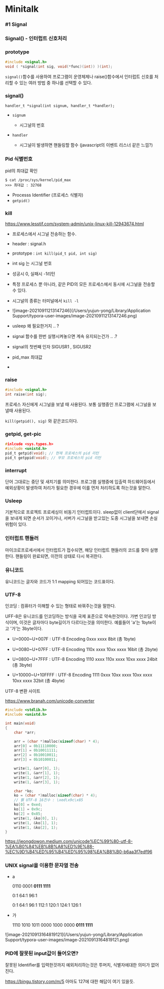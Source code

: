 # Minitalk



### #1 Signal



### Signal() - 인터럽트 신호처리



### prototype

```c
#include <signal.h>
void ( *signal(int sig, void(*func)(int)) )(int);
```

`signal()`함수를 사용하여 프로그램이 운영체제나 raise()함수에서 인터럽트 신호를 처리할 수 있는 여러 방법 중 하나를 선택할 수 있다.



### signal()

```
handler_t *signal(int signum, handler_t *handler);
```

- ```text
  signum
  ```

  - 시그널의 번호

- ```text
  handler
  ```

  - 시그널이 발생하면 핸들링할 함수 (javascript의 이벤트 리스너 같은 느낌?)













### Pid 식별번호

pid의 최대값 확인

```shell
$ cat /proc/sys/kernel/pid_max 
>>> 최대값 : 32768
```



* Processs Identifier (프로세스 식별자)
* `getpid()`

### kill

https://www.lesstif.com/system-admin/unix-linux-kill-12943674.html



* 프로세스에서 시그널 전송하는 함수.
* header : signal.h
* prototype : `int kill(pid_t pid, int sig)`
* int sig 는 시그널 번호
* 성공시 0,  실패시 -1리턴
* 특정 프로세스 뿐 아니라, 같은 PID의 모든 프로세스에서 동시에 시그널을 전송할 수 있다.
* 시그널의 종류는 터미널에서 `kill -l`
* ![image-20210911213147246](/Users/yujun-yong/Library/Application Support/typora-user-images/image-20210911213147246.png)

* usleep 왜 필요한거지 .. ?
* signal 함수를 한번 실행시켜놓으면 계속  유지되는건가 .. .?
* signal의 첫번째 인자 SIGUSR1 , SIGUSR2

* pid_max 최대값
* 





### raise

```c
#include <signal.h>
int raise(int sig);
```

프로세스 자신에게 시그널을 보낼 때 사용된다. 보통 실행중인 프로그램에 시그널을 보낼때 사용된다.

`kill(getpid(), sig)` 와 같은코드이다.



### getpid, get-pic

```c
#inlcude <sys.types.h>
#include <unistd.h>
pid_t getpid(void); // 현재 프로세스의 pid 리턴
pid_t getppid(void); // 부모 프로세스의 pid 리턴
```





### interrupt

단어 그대로는 중단 및 새치기를 의미한다. 프로그램 실행중에 입출력 하드웨어등에서 예외상황이 발생하여 처리가 필요한 경우에 이를 먼저 처리하도록 하는것을 말한다.





### Usleep

기본적으로 프로젝트 프로세싱이 비동기 인터럽트이다. sleep없이 client단에서 signal을 보내게 되면 순서가 꼬이거나, 서버가 시그널을 받고있는 도중 시그널을 보내면 손실위험이 있다.





### 인터럽트 핸들러

마이크로프로세서에서 인터럽트가 접수되면, 해당 인터럽트 핸들러의 코드를 찾아 실행한다. 핸들링이 완료되면, 이전의 상태로 다시 복귀한다.



### 유니코드

유니코드는 글자와 코드가 1:1 mapping 되어있는 코드표이다.



### UTF-8

인코딩 : 컴퓨터가 이해할 수 있는 형태로 바꿔주는것을 말한다.

UFF-8은 유니코드를 인코딩하는 방식을 국제 표준으로 약속한것이다. 가변 인코딩 방식이며, 이것은 글자마다 byte길이가 다르다는것을 의미한다. 예를들어 'a'는 1byte이고 '가'는 3byte이다. 

* U+0000~U+007F : UTF-8 Encoding 0xxx xxxx 8bit (총 1byte)

* U+0080~U+07FF : UTF-8 Encoding 110x xxxx 10xx xxxx 16bit (총 2byte)

* U+0800~U+7FFF : UTF-8 Encoding 1110 xxxx 110x xxxx 10xx xxxx 24bit (총 3byte)

* U+10000~U+10FFFF : UTF-8 Encoding 1111 0xxx 10xx xxxx 10xx xxxx 10xx xxxx 32bit (총 4byte)

UTF-8 변환 사이트

https://www.branah.com/unicode-converter

```c
#include <stdlib.h>
#include <unistd.h>

int main(void)
{
	char *arr;

	arr = (char *)malloc(sizeof(char) * 4);
	arr[0] = 0b11110000;
	arr[1] = 0b10011111;
	arr[2] = 0b10010011;
	arr[3] = 0b10100011;

	write(1, &arr[0], 1);
	write(1, &arr[1], 1);
	write(1, &arr[2], 1);
	write(1, &arr[3], 1);

	char *ko;
	ko = (char *)malloc(sizeof(char) * 4);
	// 휅 UTF-8 16진수 : \xed\x9c\x85
	ko[0] = 0xed;
	ko[1] = 0x9c;
	ko[2] = 0x85;
	write(1, &ko[0], 1);
	write(1, &ko[1], 1);
	write(1, &ko[2], 1);
}
```



https://jeongdowon.medium.com/unicode%EC%99%80-utf-8-%EA%B0%84%EB%8B%A8%ED%9E%88-%EC%9D%B4%ED%95%B4%ED%95%98%EA%B8%B0-b6aa3f7edf96



### UNIX signal을 이용한 문자열 전송





* a

  0110 0001 **0111 1111**

  0:1
  64:1
  96:1

  0:1
  64:1
  96:1
  112:1
  120:1
  124:1
  126:1

* 가

  1110 1010 1011 0000 1000 0000 **0111 1111**





![image-20210913164819121](/Users/yujun-yong/Library/Application Support/typora-user-images/image-20210913164819121.png)





### PID에 잘못된 input값이 들어오면?

잘못된 Identifier를 입력한것까지 예외처리하는것은 투머치, 식별자에대한 의미가 없어진다.











https://bingu.tistory.com/m/5 아마도 127에 대한 해답이 여기 있을듯.











